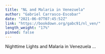 ```yaml
---
title: "NL and Malaria in Venezuela"
author: "Gabriel Carrasco-Escobar"
date: "2021-06-07T07:45:52Z"
link: "https://bookdown.org/gabc91/nl_ven/"
length_weight: "17%"
pinned: false
---
```


Nighttime Lights and Malaria in Venezuela ...
